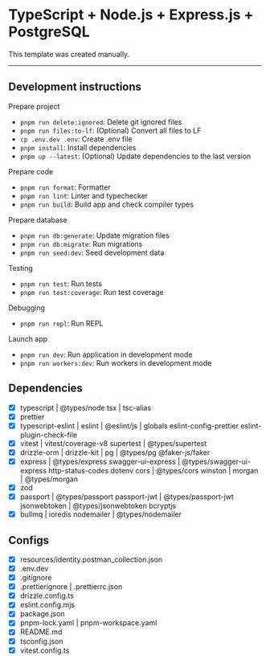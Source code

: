 # TypeScript + Node.js + Express.js + PostgreSQL

This template was created manually.

---

## Development instructions

Prepare project

- `pnpm run delete:ignored`: Delete git ignored files
- `pnpm run files:to-lf`: (Optional) Convert all files to LF
- `cp .env.dev .env`: Create .env file
- `pnpm install`: Install dependencies
- `pnpm up --latest`: (Optional) Update dependencies to the last version

Prepare code

- `pnpm run format`: Formatter
- `pnpm run lint`: Linter and typechecker
- `pnpm run build`: Build app and check compiler types

Prepare database

- `pnpm run db:generate`: Update migration files
- `pnpm run db:migrate`: Run migrations
- `pnpm run seed:dev`: Seed development data

Testing

- `pnpm run test`: Run tests
- `pnpm run test:coverage`: Run test coverage

Debugging

- `pnpm run repl`: Run REPL

Launch app

- `pnpm run dev`: Run application in development mode
- `pnpm run workers:dev`: Run workers in development mode

## Dependencies

- [x] typescript | @types/node
      tsx | tsc-alias
- [x] prettier
- [x] typescript-eslint | eslint | @eslint/js | globals
      eslint-config-prettier
      eslint-plugin-check-file
- [x] vitest | vitest/coverage-v8
      supertest | @types/supertest
- [x] drizzle-orm | drizzle-kit | pg | @types/pg
      @faker-js/faker
- [x] express | @types/express
      swagger-ui-express | @types/swagger-ui-express
      http-status-codes
      dotenv
      cors | @types/cors
      winston | morgan | @types/morgan
- [x] zod
- [x] passport | @types/passport
      passport-jwt | @types/passport-jwt
      jsonwebtoken | @types/jsonwebtoken
      bcryptjs
- [x] bullmq | ioredis
      nodemailer | @types/nodemailer

## Configs

- [x] resources/identity.postman_collection.json
- [x] .env.dev
- [x] .gitignore
- [x] .prettierignore | .prettierrc.json
- [x] drizzle.config.ts
- [x] eslint.config.mjs
- [x] package.json
- [x] pnpm-lock.yaml | pnpm-workspace.yaml
- [x] README.md
- [x] tsconfig.json
- [x] vitest.config.ts
